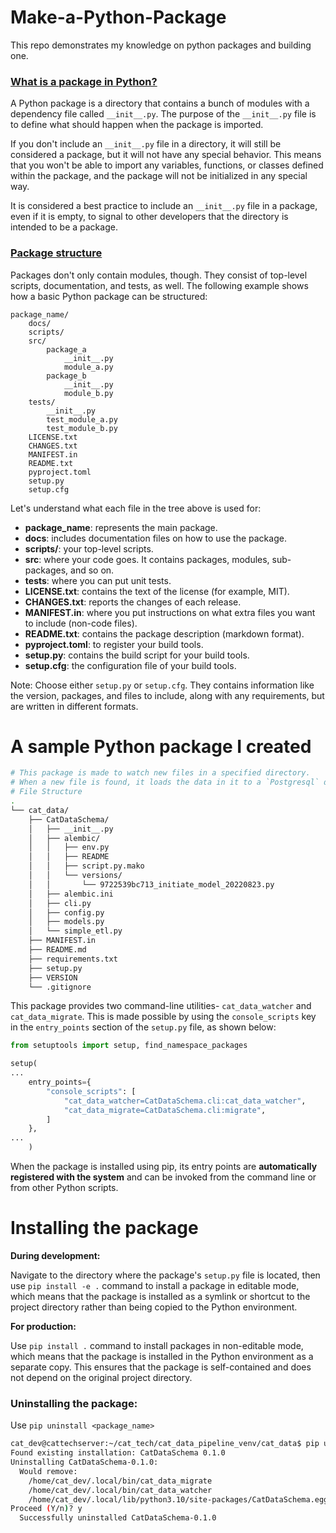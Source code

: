 # Make-a-Python-Package
This repo demonstrates my knowledge on python packages and building one. 

### [What is a package in Python?](https://www.freecodecamp.org/news/how-to-create-and-upload-your-first-python-package-to-pypi/)

A Python package is a directory that contains a bunch of modules with a dependency file called `__init__.py`. The purpose of the `__init__.py` file is to define what should happen when the package is imported.

If you don't include an `__init__.py` file in a directory, it will still be considered a package, but it will not have any special behavior. This means that you won't be able to import any variables, functions, or classes defined within the package, and the package will not be initialized in any special way.

It is considered a best practice to include an `__init__.py` file in a package, even if it is empty, to signal to other developers that the directory is intended to be a package.

### [Package structure](https://www.freecodecamp.org/news/how-to-create-and-upload-your-first-python-package-to-pypi/)

Packages don't only contain modules, though. They consist of top-level scripts, documentation, and tests, as well. The following example shows how a basic Python package can be structured:

```
package_name/
    docs/
    scripts/
    src/
        package_a
            __init__.py
            module_a.py
        package_b
            __init__.py
            module_b.py
    tests/
    	__init__.py
        test_module_a.py
        test_module_b.py
    LICENSE.txt
    CHANGES.txt
    MANIFEST.in
    README.txt
    pyproject.toml
    setup.py
    setup.cfg
```

Let's understand what each file in the tree above is used for:

- **package_name**: represents the main package.
- **docs**: includes documentation files on how to use the package.
- **scripts/**: your top-level scripts.
- **src**: where your code goes. It contains packages, modules, sub-packages, and so on.
- **tests**: where you can put unit tests.
- **LICENSE.txt**: contains the text of the license (for example, MIT).
- **CHANGES.txt**: reports the changes of each release.
- **MANIFEST.in**: where you put instructions on what extra files you want to include (non-code files).
- **README.txt**: contains the package description (markdown format).
- **pyproject.toml**: to register your build tools.
- **setup.py**: contains the build script for your build tools.
- **setup.cfg**: the configuration file of your build tools.

Note: Choose either `setup.py` or `setup.cfg`. They contains information like the version, packages, and files to include, along with any requirements, but are written in different formats.

# A sample Python package I created

```bash
# This package is made to watch new files in a specified directory. 
# When a new file is found, it loads the data in it to a `Postgresql` database.
# File Structure
.
└── cat_data/
    ├── CatDataSchema/
    │   ├── __init__.py
    │   ├── alembic/
    │   │   ├── env.py
    │   │   ├── README
    │   │   ├── script.py.mako
    │   │   └── versions/
    │   │       └── 9722539bc713_initiate_model_20220823.py
    │   ├── alembic.ini
    │   ├── cli.py
    │   ├── config.py
    │   ├── models.py
    │   └── simple_etl.py
    ├── MANIFEST.in
    ├── README.md
    ├── requirements.txt
    ├── setup.py
    ├── VERSION
    └── .gitignore
```

This package provides two command-line utilities- `cat_data_watcher` and `cat_data_migrate`. This is made possible by using the `console_scripts` key in the `entry_points` section of the `setup.py` file, as shown below:

```python
from setuptools import setup, find_namespace_packages

setup(
...
    entry_points={
        "console_scripts": [
            "cat_data_watcher=CatDataSchema.cli:cat_data_watcher",
            "cat_data_migrate=CatDataSchema.cli:migrate",
        ]
    },
...
    )
```

When the package is installed using pip, its entry points are **automatically registered with the system** and can be invoked from the command line or from other Python scripts.

# Installing the package

**During development:**

Navigate to the directory where the package's `setup.py` file is located, then use `pip install -e .` command to install a package in editable mode, which means that the package is installed as a symlink or shortcut to the project directory rather than being copied to the Python environment.

**For production:**

Use `pip install .` command to install packages in non-editable mode, which means that the package is installed in the Python environment as a separate copy. This ensures that the package is self-contained and does not depend on the original project directory.

### Uninstalling the package:

Use `pip uninstall <package_name>`

```bash
cat_dev@cattechserver:~/cat_tech/cat_data_pipeline_venv/cat_data$ pip uninstall catDataSchema
Found existing installation: CatDataSchema 0.1.0
Uninstalling CatDataSchema-0.1.0:
  Would remove:
    /home/cat_dev/.local/bin/cat_data_migrate
    /home/cat_dev/.local/bin/cat_data_watcher
    /home/cat_dev/.local/lib/python3.10/site-packages/CatDataSchema.egg-link
Proceed (Y/n)? y
  Successfully uninstalled CatDataSchema-0.1.0
```
